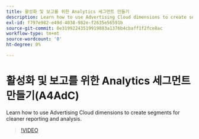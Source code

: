 ```yaml
---
title: 활성화 및 보고를 위한 Analytics 세그먼트 만들기
description: Learn how to use Advertising Cloud dimensions to create segments for cleaner reporting and analysis.
exl-id: f797e982-e49d-4038-982e-f2635e56591b
source-git-commit: 0e31992243519919883a1376b4cbaff1f2fce8ac
workflow-type: tm+mt
source-wordcount: '0'
ht-degree: 0%

---
```


# 활성화 및 보고를 위한 Analytics 세그먼트 만들기(A4AdC)

Learn how to use Advertising Cloud dimensions to create segments for cleaner reporting and analysis.

>[!VIDEO](https://video.tv.adobe.com/v/33916)

